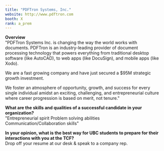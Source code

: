 ```yaml
---
title: "PDFTron Systems, Inc."
website: http://www.pdftron.com
booth: X
rank: a_prem
---
```

**Overview**  
"PDFTron Systems Inc. is changing the way the world works with documents. PDFTron is an industry-leading provider of document processing technology that powers everything from traditional desktop software (like AutoCAD), to web apps (like DocuSign), and mobile apps (like Xodo).

We are a fast growing company and have just secured a $95M strategic growth investment. 

We foster an atmosphere of opportunity, growth, and success for every single individual amidst an exciting, challenging, and entrepreneurial culture where career progression is based on merit, not tenure."
  
**What are the skills and qualities of a successful candidate in your organization?**  
"Entrepreneurial spirit
Problem solving abilities
Communication/Collaboration skills"
  
**In your opinion, what is the best way for UBC students to prepare for their interactions with you at the TCF?**  
Drop off your resume at our desk & speak to a company rep.
